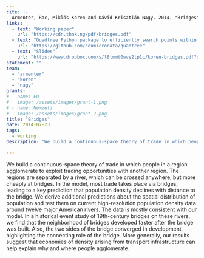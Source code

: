 ```yaml
---
cite: |-
  Armenter, Roc, Miklós Koren and Dávid Krisztián Nagy. 2014. "Bridges"
links:
  - text: "Working paper"
    url: "https://cdn.thnk.ng/pdf/bridges.pdf"
  - text: "Quadtree Python package to efficiently search points within a polygon"
    url: "https://github.com/ceumicrodata/quadtree"
  - text: "Slides"
    url: "https://www.dropbox.com/s/l8tmmt0wve2tp1c/koren-bridges.pdf?dl=0"
statement: ""
team:
  - "armenter"
  - "koren"
  - "nagy"
grants:
# - name: EU
#   image: /assets/images/grant-1.png
# - name: Nemzeti
#   image: /assets/images/grant-2.png
title: "Bridges"
date: 2014-07-23
tags:
  - working
description: "We build a continuous-space theory of trade in which people in a region agglomerate to exploit trading opportunities with another region. The regions are separated by a river, which can be crossed anywhere, but more cheaply at bridges. In the model, most trade takes place via bridges, leading to a key prediction that population density declines with distance to the bridge. We derive additional predictions about the spatial distribution of population and test them on current high-resolution population density data around twelve major American rivers. The data is mostly consistent with our model. In a historical event study of 19th-century bridges on these rivers, we find that the neighborhood of bridges developed faster after the bridge was built. Also, the two sides of the bridge converged in development, highlighting the connecting role of the bridge. More generally, our results suggest that economies of density arising from transport infrastructure can help explain why and where people agglomerate.\n"

---
```


We build a continuous-space theory of trade in which people in a region agglomerate to exploit trading opportunities with another region. The regions are separated by a river, which can be crossed anywhere, but more cheaply at bridges. In the model, most trade takes place via bridges, leading to a key prediction that population density declines with distance to the bridge. We derive additional predictions about the spatial distribution of population and test them on current high-resolution population density data around twelve major American rivers. The data is mostly consistent with our model. In a historical event study of 19th-century bridges on these rivers, we find that the neighborhood of bridges developed faster after the bridge was built. Also, the two sides of the bridge converged in development, highlighting the connecting role of the bridge. More generally, our results suggest that economies of density arising from transport infrastructure can help explain why and where people agglomerate.

